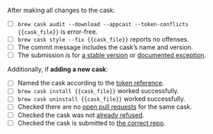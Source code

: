 <!-- If there’s a checkbox you can’t complete for any reason, that's okay, just explain in detail why you weren’t able to do so. -->

After making all changes to the cask:

- [ ] `brew cask audit --download --appcast --token-conflicts {{cask_file}}` is error-free.
- [ ] `brew cask style --fix {{cask_file}}` reports no offenses.
- [ ] The commit message includes the cask’s name and version.
- [ ] The submission is for [a stable version](https://github.com/Homebrew/homebrew-cask/blob/master/doc/development/adding_a_cask.md#finding-a-home-for-your-cask) or [documented exception](https://github.com/Homebrew/homebrew-cask/blob/master/doc/development/adding_a_cask.md#but-there-is-no-stable-version).

Additionally, if **adding a new cask**:

- [ ] Named the cask according to the [token reference].
- [ ] `brew cask install {{cask_file}}` worked successfully.
- [ ] `brew cask uninstall {{cask_file}}` worked successfully.
- [ ] Checked there are no [open pull requests] for the same cask.
- [ ] Checked the cask was not [already refused].
- [ ] Checked the cask is submitted to [the correct repo].

[token reference]: https://github.com/Homebrew/homebrew-cask/blob/master/doc/cask_language_reference/token_reference.md
[open pull requests]: https://github.com/Homebrew/homebrew-cask-drivers/pulls
[already refused]: https://github.com/Homebrew/homebrew-cask-drivers/search?q=is%3Aclosed&type=Issues
[the correct repo]: https://github.com/Homebrew/homebrew-cask/blob/master/doc/development/adding_a_cask.md#finding-a-home-for-your-cask
[version-checksum]: https://github.com/Homebrew/homebrew-cask/blob/master/doc/cask_language_reference/stanzas/sha256.md#updating-the-sha256
